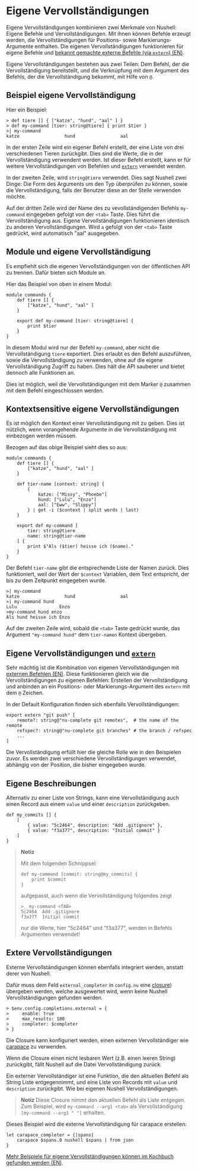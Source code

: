# Eigene Vervollständigungen

Eigene Vervollständigungen kombinieren zwei Merkmale von Nushell:
Eigene Befehle und Vervollständigungen. Mit ihnen können Befehle erzeugt werden,
die Vervollständigungen für Positions- sowie Markierungs-Argumente enthalten.
Die eigenen Vervollständigungen funktionieren für eigene Befehle und [bekannt gemachte externe Befehle (via `extern`) (EN)](/book/externs.md).

Eigene Vervollständigungen bestehen aus zwei Teilen:
Dem Befehl, der die Vervollständigung bereitstellt, und die Verknüpfung mit dem Argument des Befehls, der die Vervollständigung bekommt, mit Hilfe von `@`.

## Beispiel eigene Vervollständigung

Hier ein Beispiel:

```
> def tiere [] { ["katze", "hund", "aal" ] }
> def my-command [tier: string@tiere] { print $tier }
>| my-command
katze                 hund                 aal
```

In der ersten Zeile wird ein eigener Befehl erstellt, der eine Liste von drei verschiedenen Tieren zurückgibt.
Dies sind die Werte, die in der Vervollständigung verwendent werden. Ist dieser Befehl erstellt, kann er für weitere Vervollständigungen von Befehlen und [`extern`](/commands/docs/extern.md) verwendet werden.

In der zweiten Zeile, wird `string@tiere` verwendet.
Dies sagt Nushell zwei Dinge:
Die Form des Arguments um den Typ überprüfen zu können, sowie die Vervollständigung, falls der Benutzer diese an der Stelle verwenden möchte.

Auf der dritten Zeile wird der Name des zu vevollständigenden Befehls `my-command` eingegeben gefolgt von der `<tab>` Taste. Dies führt die Vervollständigung aus. Eigene Vervollständigungen funktionieren identisch zu anderen Vervollständigungen. Wird `a` gefolgt von der `<tab>` Taste gedrückt, wird automatisch "aal" ausgegeben.


## Module und eigene Vervollständigung

Es empfiehlt sich die eigenen Vervollständigungen von der öffentlichen API zu trennen. Dafür bieten sich Module an.

Hier das Beispiel von oben in einem Modul:

```
module commands {
    def tiere [] {
        ["katze", "hund", "aal" ]
    }

    export def my-command [tier: string@tiere] {
        print $tier
    }
}
```

In diesem Modul wird nur der Befehl `my-command`, aber nicht die Vervollständigung `tiere` exportiert. Dies erlaubt es den Befehl auszuführen, sowie die Vervollständigung zu verwenden, ohne auf die eigene Vervollständigung Zugriff zu haben.
Dies hält die API sauberer und bietet dennoch alle Funktionen an.

Dies ist möglich, weil die Vervollständigungen mit dem Marker `@` zusammen mit dem Befehl eingeschlossen werden.

## Kontextsensitive eigene Vervollständigungen

Es ist möglich den Kontext einer Vervollständigung mit zu geben. Dies ist nützlich, wenn vorangehende Argumente in die Vervollständigung mit einbezogen werden müssen.

Bezogen auf das obige Beispiel sieht dies so aus:

```
module commands {
    def tiere [] {
        ["katze", "hund", "aal" ]
    }

    def tier-name [context: string] {
        {
            katze: ["Missy", "Phoebe"]
            hund: ["Lulu", "Enzo"]
            aal: ["Eww", "Slippy"]
        } | get -i ($context | split words | last)
    }

    export def my-command [
        tier: string@tiere
        name: string@tier-name
    ] {
        print $"Als ($tier) heisse ich ($name)."
    }
}
```
Der Befehl `tier-name` gibt die entsprechende Liste der Namen zurück. Dies funktioniert, weil der Wert der `$context` Variablen, dem Text entspricht, der bis zu dem Zeitpunkt eingegeben wurde.

```
>| my-command
katze                 hund                 aal
>| my-command hund
Lulu                Enzo
>my-command hund enzo
Als hund heisse ich Enzo
```

Auf der zweiten Zeile wird, sobald die `<tab>` Taste gedrückt wurde, das Argument `"my-command hund"` dem `tier-namen` Kontext übergeben.

## Eigene Vervollständigungen und [`extern`](/commands/docs/extern.md)

Sehr mächtig ist die Kombination von eigenen Vervollständigungen mit [externen Befehlen (EN)](/book/externs.md). Diese funktionieren gleich wie die Vervollständigungen zu eigenen Befehlen:
Erstellen der Vervollständigung und anbinden an ein Positions- oder Markierungs-Argument des `extern` mit dem `@` Zeichen.

In der Default Konfiguration finden sich ebenfalls Vervollständigungen:

```
export extern "git push" [
    remote?: string@"nu-complete git remotes",  # the name of the remote
    refspec?: string@"nu-complete git branches" # the branch / refspec
    ...
]
```

Die Vervollständigung erfüllt hier die gleiche Rolle wie in den Beispielen zuvor. Es werden zwei verschiedene Vervollständigungen verwendet, abhängig von der Position, die bisher eingegeben wurde.

## Eigene Beschreibungen

Alternativ zu einer Liste von Strings, kann eine Vervollständigung auch einen Record aus einem `value` und einer `description` zurückgeben.

```
def my_commits [] {
    [
        { value: "5c2464", description: "Add .gitignore" },
        { value: "f3a377", description: "Initial commit" }
    ]
}
```

> **Notiz**
>
> Mit dem folgenden Schnippsel:
>
> ```nu
> def my-command [commit: string@my_commits] {
>     print $commit
> }
> ```
> 
> aufgepasst, auch wenn die Vervollständigung folgendes zeigt
>
> ```nu
> >_ my-command <TAB>
> 5c2464  Add .gitignore
> f3a377  Initial commit
> ```
>
> nur die Werte, hier "5c2464" und "f3a377", werden in Befehls Argumenten verwendet!

## Extere Vervollständigungen

Externe Vervollständigungen können ebenfalls integriert werden, anstatt derer von Nushell.

Dafür muss dem Feld `external_completer` in `config.nu` eine [closure](/book/types_of_data.md#closures)) übergeben werden, welche ausgewertet wird, wenn keine Nushell Vervollständigungen gefunden werden.

```nu
> $env.config.completions.external = {
>     enable: true
>     max_results: 100
>     completer: $completer
> }
```

Die Closure kann konfiguriert werden, einen externen Vervollständiger wie [carapace](https://github.com/rsteube/carapace-bin) zu verwenden.

Wenn die Closure einen nicht lesbaren Wert (z.B. einen leeren String) zurückgibt, fällt Nushell auf die Datei Vervollständigung zurück.

Ein externer Vervollständiger ist eine Funktion, die den aktuellen Befehl als String Liste entgegennimmt, und eine Liste von Records mit `value` und `description` zurückgibt. Wie bei eigenen Nushell Vervollständigungen.

> **Notiz**
> Diese Closure nimmt den aktuellen Befehl als Liste entgegen. Zum Beispiel, wird `my-command --arg1 <tab>` als Vervollständigung `[my-command --arg1 " "]` erhalten.

Dieses Beispiel wird die externe Vervollständigung für carapace erstellen:

```nu
let carapace_completer = {|spans|
    carapace $spans.0 nushell $spans | from json
}
```

[Mehr Beispiele für eigene Vervollständigungen können im Kochbuch gefunden werden (EN)](/cookbook/external_completers.md).
